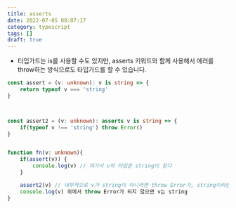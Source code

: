 ```yaml
---
title: asserts
date: 2022-07-05 08:07:17
category: typescript
tags: []
draft: true
---
```


- 타입가드는 is를 사용할 수도 있지만, asserts 키워드와 함께 사용해서 에러를 throw하는 방식으로도 타입가드를 할 수 있습니다.

```ts
const assert = (v: unknown): v is string => {
    return typeof v === 'string'
}



const assert2 = (v: unknown): asserts v is string => {
    if(typeof v !== 'string') throw Error()
}


function fn(v: unknown){
	if(assert(v)) {
		console.log(v) // 여기서 v의 타입은 string이 된다
	}

	assert2(v) // 내부적으로 v가 string이 아니라면 throw Error가, string이라면 런타임에서 별 일 없지만, 이후에 v의 타입이 string이 된다
	console.log(v) 위에서 throw Error가 되지 않으면 v는 string
}
```
